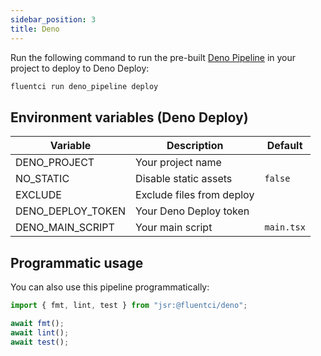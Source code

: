```yaml
---
sidebar_position: 3
title: Deno
---
```


Run the following command to run the pre-built [Deno Pipeline](https://github.com/fluent-ci-templates/deno-pipeline) in your project to deploy to Deno Deploy:

```bash
fluentci run deno_pipeline deploy
```

## Environment variables (Deno Deploy)

| Variable          | Description               | Default    |
| ----------------- | ------------------------- | ---------- |
| DENO_PROJECT      | Your project name         |            |
| NO_STATIC         | Disable static assets     | `false`    |
| EXCLUDE           | Exclude files from deploy |            |
| DENO_DEPLOY_TOKEN | Your Deno Deploy token    |            |
| DENO_MAIN_SCRIPT  | Your main script          | `main.tsx` |

## Programmatic usage

You can also use this pipeline programmatically:

```ts
import { fmt, lint, test } from "jsr:@fluentci/deno";

await fmt();
await lint();
await test();
```
